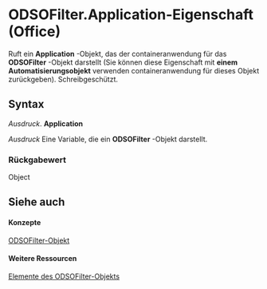 
# ODSOFilter.Application-Eigenschaft (Office)

Ruft ein  **Application** -Objekt, das der containeranwendung für das **ODSOFilter** -Objekt darstellt (Sie können diese Eigenschaft mit **einem Automatisierungsobjekt** verwenden containeranwendung für dieses Objekt zurückgeben). Schreibgeschützt.


## Syntax

 _Ausdruck_. **Application**

 _Ausdruck_ Eine Variable, die ein **ODSOFilter** -Objekt darstellt.


### Rückgabewert

Object


## Siehe auch


#### Konzepte


[ODSOFilter-Objekt](9c1babb7-31af-3c43-47ae-3864f6462c27.md)
#### Weitere Ressourcen


[Elemente des ODSOFilter-Objekts](http://msdn.microsoft.com/library/2c4eeced-e51f-fbf9-65e5-93c06f099d58%28Office.15%29.aspx)